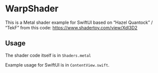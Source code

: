 # WarpShader

This is a Metal shader example for SwiftUI based on “Hazel Quantock” / “TekF” from this code: https://www.shadertoy.com/view/Xdl3D2

## Usage

The shader code itself is in `Shaders.metal`

Example usage for SwiftUI is in `ContentView.swift`.
